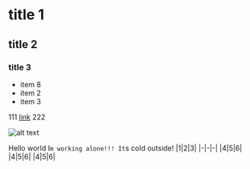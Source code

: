 # title 1

## title 2

### title 3

* item 8
* item 2
* item 3

111 [link](http://google.com) 222

![alt text](https://lp-cms-production.imgix.net/2019-06/3cb45f6e59190e8213ce0a35394d0e11-nice.jpg?auto=compress&fit=crop&fm=auto&sharp=10&vib=20&w=1200&h=800)


Hello world I`m working alone!!!
It`s cold outside!
|1|2|3|
|-|-|-|
|4|5|6|
|4|5|6|
|4|5|6|
